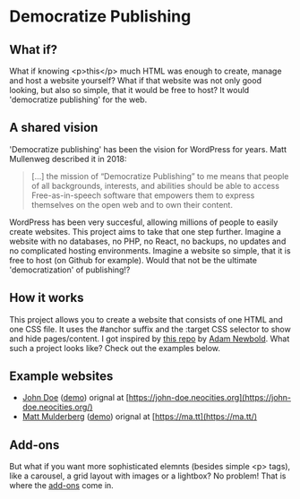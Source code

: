 # Democratize Publishing

## What if?

What if knowing &lt;p&gt;this&lt;/p&gt; much HTML was enough to create, manage and host a website yourself? What if that website was not only good looking, but also so simple, that it would be free to host? It would 'democratize publishing' for the web.

## A shared vision

'Democratize publishing' has been the vision for WordPress for years. Matt Mullenweg described it in 2018:

> [...] the mission of “Democratize Publishing” to me means that people of all backgrounds, interests, and abilities should be able to access Free-as-in-speech software that empowers them to express themselves on the open web and to own their content.

WordPress has been very succesful, allowing millions of people to easily create websites. This project aims to take that one step further. Imagine a website with no databases, no PHP, no React, no backups, no updates and no complicated hosting environments. Imagine a website so simple, that it is free to host (on Github for example). Would that not be the ultimate 'democratization' of publishing!?

## How it works

This project allows you to create a website that consists of one HTML and one CSS file. It uses the #anchor suffix and the :target CSS selector to show and hide pages/content. I got inspired by [this repo](https://github.com/cadars/john-doe) by [Adam Newbold](https://www.linkedin.com/in/neatnik/). What such a project looks like? Check out the examples below.

## Example websites

- [John Doe](demo/) ([demo](https://jhvanderschee.github.io/democratizepublishing/demo/)) orignal at [https://john-doe.neocities.org](https://john-doe.neocities.org/)
- [Matt Mulderberg](matt-mullenweg/) ([demo](https://jhvanderschee.github.io/democratizepublishing/matt-mullenweg/)) orignal at [https://ma.tt](https://ma.tt/)

## Add-ons

But what if you want more sophisticated elemnts (besides simple &lt;p&gt; tags), like a carousel, a grid layout with images or a lightbox? No problem! That is where the [add-ons](add-ons/) come in.

